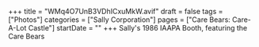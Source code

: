 +++
title = "WMq4O7UnB3VDhICxuMkW.avif"
draft = false
tags = ["Photos"]
categories = ["Sally Corporation"]
pages = ["Care Bears: Care-A-Lot Castle"]
startDate = ""
+++
Sally's 1986 IAAPA Booth, featuring the Care Bears
